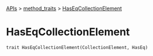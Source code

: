 [APIs](../index.md) > [method_traits](./index.md) > [HasEqCollectionElement]()

# HasEqCollectionElement

```
trait HasEqCollectionElement(CollectionElement, HasEq)
```
